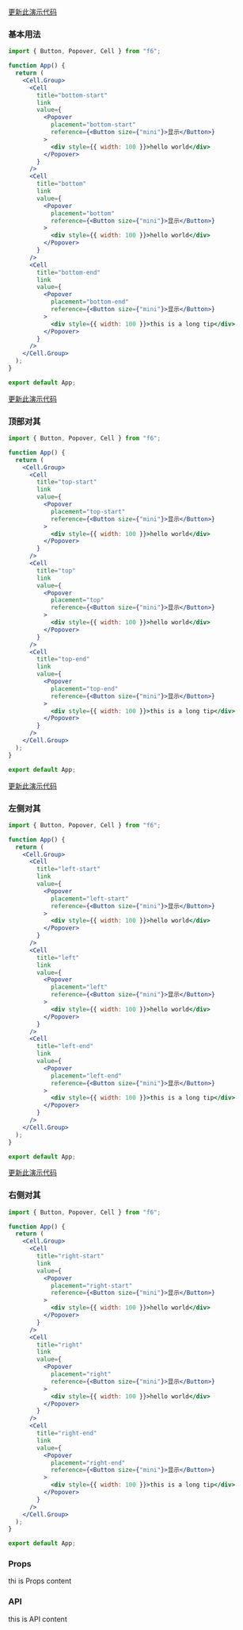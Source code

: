 <div class="block-panel">
        <a class="to-github-link" target="_blank" href=https://github.com/Webang/f6/tree/master/packages/f6/packages/popover/demo/basic.md>更新此演示代码</a>
        <h3>基本用法</h3>

```jsx
import { Button, Popover, Cell } from "f6";

function App() {
  return (
    <Cell.Group>
      <Cell
        title="bottom-start"
        link
        value={
          <Popover
            placement="bottom-start"
            reference={<Button size={"mini"}>显示</Button>}
          >
            <div style={{ width: 100 }}>hello world</div>
          </Popover>
        }
      />
      <Cell
        title="bottom"
        link
        value={
          <Popover
            placement="bottom"
            reference={<Button size={"mini"}>显示</Button>}
          >
            <div style={{ width: 100 }}>hello world</div>
          </Popover>
        }
      />
      <Cell
        title="bottom-end"
        link
        value={
          <Popover
            placement="bottom-end"
            reference={<Button size={"mini"}>显示</Button>}
          >
            <div style={{ width: 100 }}>this is a long tip</div>
          </Popover>
        }
      />
    </Cell.Group>
  );
}

export default App;
```
</div>

<div class="block-panel">
        <a class="to-github-link" target="_blank" href=https://github.com/Webang/f6/tree/master/packages/f6/packages/popover/demo/top.md>更新此演示代码</a>
        <h3>顶部对其</h3>

```jsx
import { Button, Popover, Cell } from "f6";

function App() {
  return (
    <Cell.Group>
      <Cell
        title="top-start"
        link
        value={
          <Popover
            placement="top-start"
            reference={<Button size={"mini"}>显示</Button>}
          >
            <div style={{ width: 100 }}>hello world</div>
          </Popover>
        }
      />
      <Cell
        title="top"
        link
        value={
          <Popover
            placement="top"
            reference={<Button size={"mini"}>显示</Button>}
          >
            <div style={{ width: 100 }}>hello world</div>
          </Popover>
        }
      />
      <Cell
        title="top-end"
        link
        value={
          <Popover
            placement="top-end"
            reference={<Button size={"mini"}>显示</Button>}
          >
            <div style={{ width: 100 }}>this is a long tip</div>
          </Popover>
        }
      />
    </Cell.Group>
  );
}

export default App;
```
</div>

<div class="block-panel">
        <a class="to-github-link" target="_blank" href=https://github.com/Webang/f6/tree/master/packages/f6/packages/popover/demo/left.md>更新此演示代码</a>
        <h3>左侧对其</h3>

```jsx
import { Button, Popover, Cell } from "f6";

function App() {
  return (
    <Cell.Group>
      <Cell
        title="left-start"
        link
        value={
          <Popover
            placement="left-start"
            reference={<Button size={"mini"}>显示</Button>}
          >
            <div style={{ width: 100 }}>hello world</div>
          </Popover>
        }
      />
      <Cell
        title="left"
        link
        value={
          <Popover
            placement="left"
            reference={<Button size={"mini"}>显示</Button>}
          >
            <div style={{ width: 100 }}>hello world</div>
          </Popover>
        }
      />
      <Cell
        title="left-end"
        link
        value={
          <Popover
            placement="left-end"
            reference={<Button size={"mini"}>显示</Button>}
          >
            <div style={{ width: 100 }}>this is a long tip</div>
          </Popover>
        }
      />
    </Cell.Group>
  );
}

export default App;
```
</div>

<div class="block-panel">
        <a class="to-github-link" target="_blank" href=https://github.com/Webang/f6/tree/master/packages/f6/packages/popover/demo/right.md>更新此演示代码</a>
        <h3>右侧对其</h3>

```jsx
import { Button, Popover, Cell } from "f6";

function App() {
  return (
    <Cell.Group>
      <Cell
        title="right-start"
        link
        value={
          <Popover
            placement="right-start"
            reference={<Button size={"mini"}>显示</Button>}
          >
            <div style={{ width: 100 }}>hello world</div>
          </Popover>
        }
      />
      <Cell
        title="right"
        link
        value={
          <Popover
            placement="right"
            reference={<Button size={"mini"}>显示</Button>}
          >
            <div style={{ width: 100 }}>hello world</div>
          </Popover>
        }
      />
      <Cell
        title="right-end"
        link
        value={
          <Popover
            placement="right-end"
            reference={<Button size={"mini"}>显示</Button>}
          >
            <div style={{ width: 100 }}>this is a long tip</div>
          </Popover>
        }
      />
    </Cell.Group>
  );
}

export default App;
```
</div>
<div class="block-panel">

<h3>Props</h3>

thi is Props content


</div>
<div class="block-panel">

<h3>API</h3>

this is API content
</div>